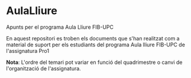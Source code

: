 # AulaLliure

Apunts per el programa Aula Lliure FIB-UPC 

En aquest repositori es troben els documents que s'han realitzat com a material de suport per els estudiants del programa Aula lliure FIB-UPC de l'assignatura Pro1

**Nota**:  L'ordre del temari pot variar en funció del quadrimestre o canvi de l'organització de l'assignatura.
